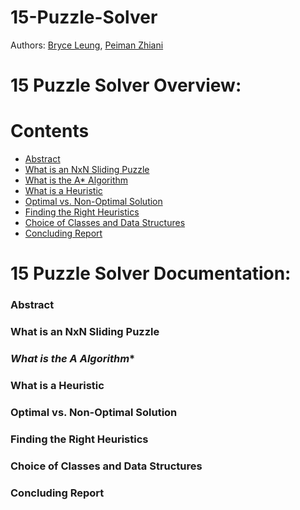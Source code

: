 # **15-Puzzle-Solver**

Authors:
[Bryce Leung](https://github.com/Bryce-Leung),
[Peiman Zhiani](https://github.com/peyz21)

# **15 Puzzle Solver Overview:**

# Contents

- [Abstract](#Abstract)
- [What is an NxN Sliding Puzzle](#What-is-an-NxN-Sliding-Puzzle)
- [What is the A* Algorithm](#What-is-the-A*-Algorithm)
- [What is a Heuristic](#What-is-a-Heuristic)
- [Optimal vs. Non-Optimal Solution](#Optimal-vs.-Non-Optimal-Solution)
- [Finding the Right Heuristics](#Finding-the-Right-Heuristics)
- [Choice of Classes and Data Structures](#Choice-of-Classes-and-Data-Structures)
- [Concluding Report](#Concluding-Report)

# **15 Puzzle Solver Documentation:**

### **Abstract**

### **What is an NxN Sliding Puzzle**

### **What is the A* Algorithm**

### **What is a Heuristic**

### **Optimal vs. Non-Optimal Solution**

### **Finding the Right Heuristics**

### **Choice of Classes and Data Structures**

### **Concluding Report**

